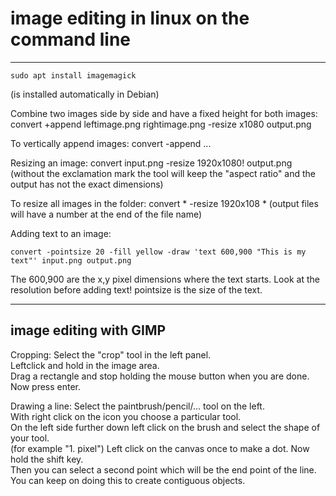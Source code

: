 # image editing in linux on the command line
------------------------------------------

```
sudo apt install imagemagick
```
(is installed automatically in Debian)

Combine two images side by side and have a fixed height for both images:
convert +append leftimage.png rightimage.png -resize x1080 output.png

To vertically append images:
convert -append ...

Resizing an image:
convert input.png -resize 1920x1080! output.png
(without the exclamation mark the tool will keep the "aspect ratio" and the output has not the exact dimensions)

To resize all images in the folder:
convert * -resize 1920x108 *
(output files will have a number at the end of the file name)

Adding text to an image:
```
convert -pointsize 20 -fill yellow -draw 'text 600,900 "This is my text"' input.png output.png
```
The 600,900 are the x,y pixel dimensions where the text starts.
Look at the resolution before adding text!
pointsize is the size of the text.




***
## image editing with GIMP

Cropping:
Select the "crop" tool in the left panel.\
Leftclick and hold in the image area.\
Drag a rectangle and stop holding the mouse button when you are done.\
Now press enter.

Drawing a line:
Select the paintbrush/pencil/... tool on the left.\
With right click on the icon you choose a particular tool.\
On the left side further down left click on the brush and select the shape of your tool.\
(for example "1. pixel")
Left click on the canvas once to make a dot. Now hold the shift key.\
Then you can select a second point which will be the end point of the line.\
You can keep on doing this to create contiguous objects.
